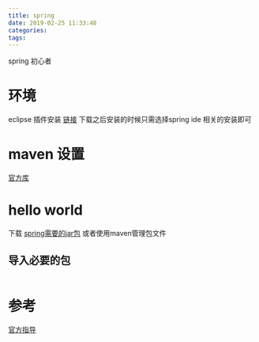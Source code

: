 ```yaml
---
title: spring
date: 2019-02-25 11:33:48
categories:
tags:
---
```

spring 初心者
<!--more-->
# 环境
eclipse 插件安装 [链接](https://spring.io/tools3/sts/all)
下载之后安装的时候只需选择spring ide 相关的安装即可
# maven 设置
[官方库](https://mvnrepository.com/)
# hello world
下载 [spring需要的jar包](http://repo.spring.io/release/org/springframework/spring/) 或者使用maven管理包文件
## 导入必要的包
```

```
# 参考
[官方指导](https://spring.io/guides/gs/spring-boot/)
